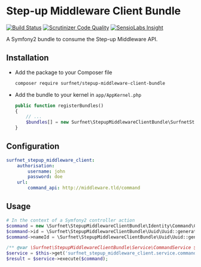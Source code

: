 # Step-up Middleware Client Bundle
[![Build Status](https://travis-ci.org/SURFnet/Stepup-Middleware-clientbundle.svg)](https://travis-ci.org/SURFnet/Stepup-Middleware-clientbundle) [![Scrutinizer Code Quality](https://scrutinizer-ci.com/g/SURFnet/Stepup-Middleware-clientbundle/badges/quality-score.png?b=develop)](https://scrutinizer-ci.com/g/SURFnet/Stepup-Middleware-clientbundle/?branch=develop) [![SensioLabs Insight](https://insight.sensiolabs.com/projects/3fef2be8-1351-4fbb-b6e8-00296c1d8d36/mini.png)](https://insight.sensiolabs.com/projects/3fef2be8-1351-4fbb-b6e8-00296c1d8d36)

A Symfony2 bundle to consume the Step-up Middleware API.

## Installation

 * Add the package to your Composer file
    ```sh
    composer require surfnet/stepup-middleware-client-bundle
    ```

 * Add the bundle to your kernel in `app/AppKernel.php`
    ```php
    public function registerBundles()
    {
        // ...
        $bundles[] = new Surfnet\StepupMiddlewareClientBundle\SurfnetStepupMiddlewareClientBundle;
    }
    ```

## Configuration

```yaml
surfnet_stepup_middleware_client:
    authorisation:
        username: john
        password: doe
    url:
        command_api: http://middleware.tld/command
```

## Usage

```php
# In the context of a Symfony2 controller action
$command = new \Surfnet\StepupMiddlewareClientBundle\Identity\Command\CreateIdentityCommand();
$command->id = \Surfnet\StepupMiddlewareClientBundle\Uuid\Uuid::generate();
$command->nameId = \Surfnet\StepupMiddlewareClientBundle\Uuid\Uuid::generate();

/** @var \Surfnet\StepupMiddlewareClientBundle\Service\CommandService $service */
$service = $this->get('surfnet_stepup_middleware_client.service.command');
$result = $service->execute($command);
```
